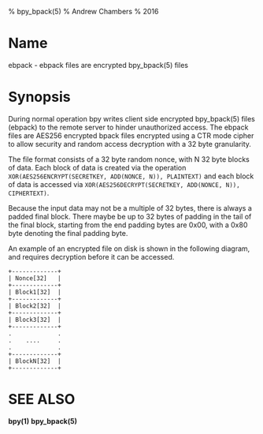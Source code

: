 % bpy_bpack(5)
% Andrew Chambers
% 2016

# Name

ebpack - ebpack files are encrypted bpy_bpack(5) files

# Synopsis

During normal operation bpy writes client side encrypted bpy_bpack(5) files (ebpack) to the remote server to hinder
unauthorized access. The ebpack files are AES256 encrypted bpack files encrypted using a CTR mode cipher
to allow security and random access decryption with a 32 byte granularity.

The file format consists of a 32 byte random nonce, with N 32 byte blocks of data.
Each block of data is created via the operation ```XOR(AES256ENCRYPT(SECRETKEY, ADD(NONCE, N)), PLAINTEXT)```
and each block of data is accessed via ```XOR(AES256DECRYPT(SECRETKEY, ADD(NONCE, N)), CIPHERTEXT)```.

Because the input data may not be a multiple of 32 bytes, there is always a padded final block.
There maybe be up to 32 bytes of padding in the tail of the final block, starting from the end padding
bytes are 0x00, with a 0x80 byte denoting the final padding byte.

An example of an encrypted file on disk is shown in the following diagram, and requires decryption before
it can be accessed.

```
+-------------+
| Nonce[32]   |
+-------------+
| Block1[32]  |
+-------------+
| Block2[32]  |
+-------------+
| Block3[32]  |
+-------------+
.             .
.    ....     .
.             .
+-------------+
| BlockN[32]  |
+-------------+

```

# SEE ALSO

**bpy(1)** **bpy_bpack(5)**
